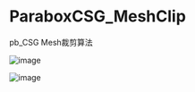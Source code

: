 # ParaboxCSG_MeshClip
pb_CSG Mesh裁剪算法

![image](https://github.com/user-attachments/assets/b3fbe6cf-9379-442a-9baf-cbd24b198d33)



![image](https://github.com/user-attachments/assets/f791bc62-4858-46a7-8189-ecce7759896f)


